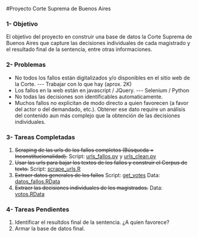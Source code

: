 #Proyecto Corte Suprema de Buenos Aires

### 1- Objetivo
El objetivo del proyecto en construir una base de datos la Corte Suprema de Buenos Aires que capture las decisiones individuales de cada magistrado y el resultado final de la sentencia, entre otras informaciones. 

### 2- Problemas
* No todos los fallos están digitalizados y/o disponibles en el sitio web de la Corte. --- Trabajar con lo que hay (aprox. 2K)
* Los fallos en la web están en javascript / JQuery. --- Selenium / Python
* No todas las decisiones son identificables automaticamente.
* Muchos fallos no explicitan de modo directo a quien favorecen (a favor del actor o del demandado, etc.). Obtener ese dato require un análisis del contenido aun más complejo que la obtención de las decisiones individuales.

### 3- Tareas Completadas
1. ~~Scraping de las urls de los fallos completos (Búsqueda = Inconstitucionalidad).~~ Script: [urls_fallos.py][1] y [urls_clean.py][2]
2. ~~Usar las urls para bajar los textos de los fallos y construir el Corpus de texto.~~ Script: [scrape_urls.R][3]
3. ~~Extraer datos generales de los fallos~~ Script: [get_votes][4] Data: [datos_fallos.RData][5]
4. ~~Extraer las decisiones individuales de los magistrados.~~ Data: [votos.RData][6]

### 4- Tareas Pendientes
1. Identificar el resultdos final de la sentencia. ¿A quien favorece?
2. Armar la base de datos final.

[1]: https://github.com/fedecarles/Proyecto_SCBA/blob/master/scrape%20urls/urls_fallos.py
[2]: https://github.com/fedecarles/Proyecto_SCBA/blob/master/scrape%20urls/urls_clean.py
[3]: https://github.com/fedecarles/Proyecto_SCBA/edit/master/r/scrape_urls.R
[4]: https://github.com/fedecarles/Proyecto_SCBA/blob/master/r/get_votes.R
[5]: https://github.com/fedecarles/Proyecto_SCBA/blob/master/r/Data/datos_fallos.RData
[6]: https://github.com/fedecarles/Proyecto_SCBA/blob/master/r/Data/votos.RData
